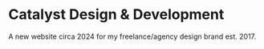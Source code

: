 # Catalyst Design & Development

A new website circa 2024 for my freelance/agency design brand est. 2017.